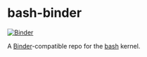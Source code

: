 # bash-binder

[![Binder](http://mybinder.org/badge.svg)](http://beta.mybinder.org/v2/gh/gnestor/bash-binder/master)

A [Binder](https://mybinder.org/)-compatible repo for the [bash](https://github.com/takluyver/bash_kernel) kernel.
